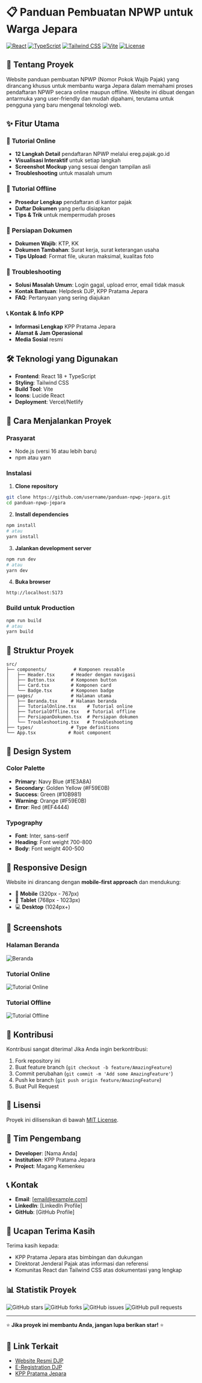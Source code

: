 # 📋 Panduan Pembuatan NPWP untuk Warga Jepara

[![React](https://img.shields.io/badge/React-18.0-blue.svg)](https://reactjs.org/)
[![TypeScript](https://img.shields.io/badge/TypeScript-5.0-blue.svg)](https://www.typescriptlang.org/)
[![Tailwind CSS](https://img.shields.io/badge/Tailwind_CSS-3.0-38B2AC.svg)](https://tailwindcss.com/)
[![Vite](https://img.shields.io/badge/Vite-4.0-646CFF.svg)](https://vitejs.dev/)
[![License](https://img.shields.io/badge/License-MIT-green.svg)](LICENSE)

## 🎯 Tentang Proyek

Website panduan pembuatan NPWP (Nomor Pokok Wajib Pajak) yang dirancang khusus untuk membantu warga Jepara dalam memahami proses pendaftaran NPWP secara online maupun offline. Website ini dibuat dengan antarmuka yang user-friendly dan mudah dipahami, terutama untuk pengguna yang baru mengenal teknologi web.

## ✨ Fitur Utama

### 📱 **Tutorial Online**
- **12 Langkah Detail** pendaftaran NPWP melalui ereg.pajak.go.id
- **Visualisasi Interaktif** untuk setiap langkah
- **Screenshot Mockup** yang sesuai dengan tampilan asli
- **Troubleshooting** untuk masalah umum

### 🏢 **Tutorial Offline**
- **Prosedur Lengkap** pendaftaran di kantor pajak
- **Daftar Dokumen** yang perlu disiapkan
- **Tips & Trik** untuk mempermudah proses

### 📄 **Persiapan Dokumen**
- **Dokumen Wajib**: KTP, KK
- **Dokumen Tambahan**: Surat kerja, surat keterangan usaha
- **Tips Upload**: Format file, ukuran maksimal, kualitas foto

### 🔧 **Troubleshooting**
- **Solusi Masalah Umum**: Login gagal, upload error, email tidak masuk
- **Kontak Bantuan**: Helpdesk DJP, KPP Pratama Jepara
- **FAQ**: Pertanyaan yang sering diajukan

### 📞 **Kontak & Info KPP**
- **Informasi Lengkap** KPP Pratama Jepara
- **Alamat & Jam Operasional**
- **Media Sosial** resmi

## 🛠️ Teknologi yang Digunakan

- **Frontend**: React 18 + TypeScript
- **Styling**: Tailwind CSS
- **Build Tool**: Vite
- **Icons**: Lucide React
- **Deployment**: Vercel/Netlify

## 🚀 Cara Menjalankan Proyek

### Prasyarat
- Node.js (versi 16 atau lebih baru)
- npm atau yarn

### Instalasi

1. **Clone repository**
```bash
git clone https://github.com/username/panduan-npwp-jepara.git
cd panduan-npwp-jepara
```

2. **Install dependencies**
```bash
npm install
# atau
yarn install
```

3. **Jalankan development server**
```bash
npm run dev
# atau
yarn dev
```

4. **Buka browser**
```
http://localhost:5173
```

### Build untuk Production

```bash
npm run build
# atau
yarn build
```

## 📁 Struktur Proyek

```
src/
├── components/          # Komponen reusable
│   ├── Header.tsx      # Header dengan navigasi
│   ├── Button.tsx      # Komponen button
│   ├── Card.tsx        # Komponen card
│   └── Badge.tsx       # Komponen badge
├── pages/              # Halaman utama
│   ├── Beranda.tsx     # Halaman beranda
│   ├── TutorialOnline.tsx    # Tutorial online
│   ├── TutorialOffline.tsx   # Tutorial offline
│   ├── PersiapanDokumen.tsx  # Persiapan dokumen
│   └── Troubleshooting.tsx   # Troubleshooting
├── types/              # Type definitions
└── App.tsx            # Root component
```

## 🎨 Design System

### Color Palette
- **Primary**: Navy Blue (#1E3A8A)
- **Secondary**: Golden Yellow (#F59E0B)
- **Success**: Green (#10B981)
- **Warning**: Orange (#F59E0B)
- **Error**: Red (#EF4444)

### Typography
- **Font**: Inter, sans-serif
- **Heading**: Font weight 700-800
- **Body**: Font weight 400-500

## 📱 Responsive Design

Website ini dirancang dengan **mobile-first approach** dan mendukung:
- 📱 **Mobile** (320px - 767px)
- 📱 **Tablet** (768px - 1023px)
- 💻 **Desktop** (1024px+)

## 🌟 Screenshots

### Halaman Beranda
![Beranda](https://via.placeholder.com/800x400/1E3A8A/FFFFFF?text=Halaman+Beranda)

### Tutorial Online
![Tutorial Online](https://via.placeholder.com/800x400/F59E0B/FFFFFF?text=Tutorial+Online)

### Tutorial Offline
![Tutorial Offline](https://via.placeholder.com/800x400/10B981/FFFFFF?text=Tutorial+Offline)

## 🤝 Kontribusi

Kontribusi sangat diterima! Jika Anda ingin berkontribusi:

1. Fork repository ini
2. Buat feature branch (`git checkout -b feature/AmazingFeature`)
3. Commit perubahan (`git commit -m 'Add some AmazingFeature'`)
4. Push ke branch (`git push origin feature/AmazingFeature`)
5. Buat Pull Request

## 📄 Lisensi

Proyek ini dilisensikan di bawah [MIT License](LICENSE).

## 👥 Tim Pengembang

- **Developer**: [Nama Anda]
- **Institution**: KPP Pratama Jepara
- **Project**: Magang Kemenkeu

## 📞 Kontak

- **Email**: [email@example.com]
- **LinkedIn**: [LinkedIn Profile]
- **GitHub**: [GitHub Profile]

## 🙏 Ucapan Terima Kasih

Terima kasih kepada:
- KPP Pratama Jepara atas bimbingan dan dukungan
- Direktorat Jenderal Pajak atas informasi dan referensi
- Komunitas React dan Tailwind CSS atas dokumentasi yang lengkap

## 📊 Statistik Proyek

![GitHub stars](https://img.shields.io/github/stars/username/panduan-npwp-jepara?style=social)
![GitHub forks](https://img.shields.io/github/forks/username/panduan-npwp-jepara?style=social)
![GitHub issues](https://img.shields.io/github/issues/username/panduan-npwp-jepara)
![GitHub pull requests](https://img.shields.io/github/issues-pr/username/panduan-npwp-jepara)

---

⭐ **Jika proyek ini membantu Anda, jangan lupa berikan star!** ⭐

## 🔗 Link Terkait

- [Website Resmi DJP](https://www.pajak.go.id/)
- [E-Registration DJP](https://ereg.pajak.go.id/)
- [KPP Pratama Jepara](https://www.pajak.go.id/kpp-pratama-jepara)
